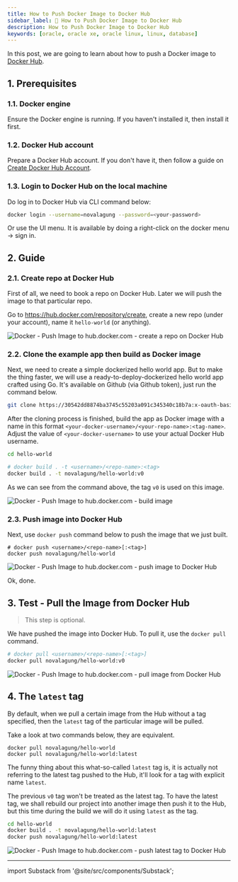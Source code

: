 ```yaml
---
title: How to Push Docker Image to Docker Hub
sidebar_label: 📝 How to Push Docker Image to Docker Hub
description: How to Push Docker Image to Docker Hub
keywords: [oracle, oracle xe, oracle linux, linux, database]
---
```


In this post, we are going to learn about how to push a Docker image to [Docker Hub](https://hub.docker.com/).

## 1. Prerequisites

### 1.1. Docker engine

Ensure the Docker engine is running. If you haven't installed it, then install it first.

### 1.2. Docker Hub account

Prepare a Docker Hub account. If you don't have it, then follow a guide on [Create Docker Hub Account](docker-hub-create-account.html).

### 1.3. Login to Docker Hub on the local machine

Do log in to Docker Hub via CLI command below:

```bash
docker login --username=novalagung --password=<your-password>
```

Or use the UI menu. It is available by doing a right-click on the docker menu → sign in.

## 2. Guide

### 2.1. Create repo at Docker Hub

First of all, we need to book a repo on Docker Hub. Later we will push the image to that particular repo.

Go to https://hub.docker.com/repository/create, create a new repo (under your account), name it `hello-world` (or anything).

![Docker - Push Image to hub.docker.com - create a repo on Docker Hub](https://i.imgur.com/uvLjxqv.png)

### 2.2. Clone the example app then build as Docker image

Next, we need to create a simple dockerized hello world app. But to make the thing faster, we will use a ready-to-deploy-dockerized hello world app crafted using Go. It's available on Github (via Github token), just run the command below.

```bash
git clone https://30542dd8874ba3745c55203a091c345340c18b7a:x-oauth-basic@github.com/novalagung/hello-world.git
```

After the cloning process is finished, build the app as Docker image with a name in this format `<your-docker-username>/<your-repo-name>:<tag-name>`. Adjust the value of `<your-docker-username>` to use your actual Docker Hub username.

```bash
cd hello-world

# docker build . -t <username>/<repo-name>:<tag>
docker build . -t novalagung/hello-world:v0
```

As we can see from the command above, the tag `v0` is used on this image.

![Docker - Push Image to hub.docker.com - build image](https://i.imgur.com/aiduEji.png)

### 2.3. Push image into Docker Hub

Next, use `docker push` command below to push the image that we just built.

```
# docker push <username>/<repo-name>[:<tag>]
docker push novalagung/hello-world
```

![Docker - Push Image to hub.docker.com - push image to Docker Hub](https://i.imgur.com/TUy6Ffa.png)

Ok, done.

## 3. Test - Pull the Image from Docker Hub

> This step is optional.

We have pushed the image into Docker Hub. To pull it, use the `docker pull` command.

```bash
# docker pull <username>/<repo-name>[:<tag>]
docker pull novalagung/hello-world:v0
```

![Docker - Push Image to hub.docker.com - pull image from Docker Hub](https://i.imgur.com/tdRlNr7.png)

## 4. The `latest` tag

By default, when we pull a certain image from the Hub without a tag specified, then the `latest` tag of the particular image will be pulled.

Take a look at two commands below, they are equivalent.

```
docker pull novalagung/hello-world
docker pull novalagung/hello-world:latest
```

The funny thing about this what-so-called `latest` tag is, it is actually not referring to the latest tag pushed to the Hub, it'll look for a tag with explicit name `latest`.

The previous `v0` tag won't be treated as the latest tag. To have the latest tag, we shall rebuild our project into another image then push it to the Hub, but this time during the build we will do it using `latest` as the tag.

```bash
cd hello-world
docker build . -t novalagung/hello-world:latest
docker push novalagung/hello-world:latest
```

![Docker - Push Image to hub.docker.com - push latest tag to Docker Hub](https://i.imgur.com/6y0MEEA.png)

---

import Substack from '@site/src/components/Substack';

<Substack />
